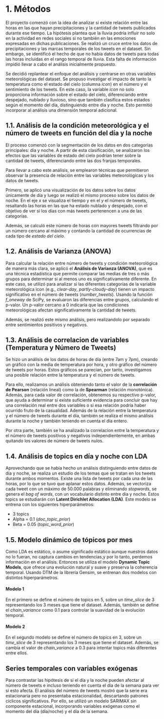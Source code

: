# 1. Métodos

El proyecto comenzó con la idea de analizar si existe relación entre las horas en las que hayan precipitaciones y la cantidad de tweets publicados durante ese tiempo. La hipótesis plantea que la lluvia podría influir no solo en la actividad en redes sociales si no también en las emociones expresadas en dichas publicaciones. Se realizó un cruce entre los datos de precipitaciones y las marcas temporales de los tweets en el dataset. Sin embargo, se identificó el hecho de que no había datos de tweets para todas las horas incluidas en el rango temporal de lluvia. Esta falta de información impidió llevar a cabo el análisis inicialmente propuesto.

Se decidió replantear el enfoque del análisis y centrarse en otras variables meteorológicas del dataset. Se propuso investigar el impacto de tanto la temperatura como el estado del cielo (columna *icon*) en el número y el sentimiento de los tweets. En este caso, la variable *icon* no solo proporciona información sobre el estado del cielo, diferenciando entre despejado, nublado y lluvioso, sino que también clasifica estos estados según el momento del día, distinguiendo entre día y noche. Esto permitió incorporar al análisis una dimensión temporal adicional.

## 1.1. Análisis de la condición meteorológica y el número de tweets en función del día y la noche

El proceso comenzó con la segmentación de los datos en dos categorías principales: día y noche. A partir de esta clasificación, se analizaron los efectos que las variables de estado del cielo podrían tener sobre la cantidad de tweets, diferenciando entre las dos franjas temporales.

Para llevar a cabo este análisis, se emplearon técnicas que permitieron observar la presencia de relación entre las variables meteorológicas y los datos de tweets. 

Primero, se aplicó una visualización de los datos sobre los datos únicamente de día y luego se realizó el mismo proceso sobre los datos de noche. En el eje *x* se visualiza el tiempo y en el *y* el número de tweets, resaltando las horas en las que ha estado nublado y despejado, con el objetivo de ver si los días con más tweets pertenencen a una de las categorías. 

Además, se calculó este número de horas con mayores tweets filtrando por un número cercano al máximo y contando la cantidad de ocurrencias de cada tipo de *estado del cielo*.

## 1.2. Análisis de Varianza (ANOVA)

Para calcular la relación entre número de tweets y condición meteorológica de manera más clara, se aplicó el **Análisis de Varianza (ANOVA)**, que es una técnica estadística que permite comparar las medias de tres o más grupos para determinar si al menos uno es significativamente diferente. En este caso, se utilizó para analizar si las diferentes categorías de la variable meteorológica icon (e.g., *clear-day*, *partly-cloudy-day*) tienen un impacto significativo en el número de tweets (*number_tweets*). Usando la función *f_oneway* de SciPy, se evaluaron las diferencias entre grupos, calculando el p-valor. Un p-valor cercano a 0 indicaría que las condiciones meteorológicas afectan significativamente la cantidad de tweets.

Además, se realizó este mismo análisis, pero realizandolo por separado entre sentimientos positivos y negativos.

## 1.3. Análisis de correlacion de variables (Temperatura y Número de Tweets)

Se hizo un análisis de los datos de horas de día (entre 7am y 7pm), creando un gráfico con la media de temperatura por hora, y otro gráfico del número de tweets por horas. Estos gráficos se parecían, por tanto, investigamos una posible relación entre la temperatura y el número de tweets.

Para ello, realizamos un análisis obteniendo tanto el valor de la **correlación de Pearson** (relación lineal) como la de **Spearman** (relación monotónica). Además, para cada valor de correlación, obtenemos su respectivo p-valor, que ayuda a determinar si existe suficiente evidencia para concluir que hay una correlación real entre dos variables o si esa relación podría haber ocurrido fruto de la casualidad. Además de la relación entre la temperatura y el número de tweets durante el día, también se realiza el mismo análisis durante la noche y también teniendo en cuenta el día entero. 

Por otra parte, también se ha analizado la correlacion entre la temperatura y el número de tweets positivos y negativos independientemente, en ambas quitando los valores de número de tweets nulos.

## 1.4. Análisis de topics en día y noche con LDA

Aprovechando que se había hecho un análisis distinguiendo entre datos de día y noche, se realiza un estudio de los temas que se tratan en los tweets durante ambos momentos. Existe una lista de tweets por cada una de las horas, por lo que se tuvo que aplanar estos datos. Además, se vectoriza cada tweet con un máximo de 50.000 palabras y eliminando *stopwords*, se genera el *bag of words*, con un vocabulario distinto entre día y noche. Estos topics se estudiarán con **Latent Dirichlet Allocation (LDA)**. Este modelo se entrena con los siguientes hiperparámetros: 

- 3 topics
- Alpha = 0.1 (*doc_topic_prior*)
- Beta = 0.05 (*topic_word_prior*)


## 1.5. Modelo dinámico de tópicos por mes

Como LDA es estático, o asume significado estático aunque nuestros datos no lo fueran, no captura cambios en tendencias,y por lo tanto, perdemos información en el análisis. Entonces se utiliza el modelo **Dynamic Topic Models**, que ofrece una evolución natural y suave y preserva la coherencia temporal. Usando DTM de la librería Gensim, se entrenan dos modelos con distintos hiperparámetros. 

#### Modelo 1

En el primero se define el número de topics en 5, sobre un *time_slice* de 3 representando los 3 meses que tiene el dataset. Además, también se define el *chain_variance* como 0.1 para controlar la suavidad de la evolución temporal.

#### Modelo 2

En el segundo modelo se define el número de topics en 3, sobre un *time_slice* de 3 representando los 3 meses que tiene el dataset. Además, se cambia el valor de *chain_variance* a 0.3 para intentar topics más diferentes entre ellos.

## Series temporales con variables exógenas

Para contrastar las hipótesis de si el día y la noche pueden afectar al número de tweets e incluso teniendo en cuenta el día de la semana para ver si esto afecta. El análisis del número de tweets mostró que la serie era estacionaria pero no presentaba estacionalidad, descartando patrones cíclicos significativos. Por ello, se utilizó un modelo SARIMAX sin componente estacional, incorporando variables exógenas como el momento del día (día/noche) y el día de la semana. 
